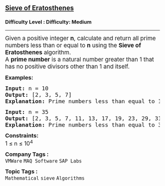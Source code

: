 <h2><a href="https://www.geeksforgeeks.org/problems/sieve-of-eratosthenes5242/1">Sieve of Eratosthenes</a></h2><h3>Difficulty Level : Difficulty: Medium</h3><hr><div class="problems_problem_content__Xm_eO"><p data-start="24" data-end="165"><span style="font-size: 14pt;">Given a positive integer <strong>n</strong>, calculate and return all prime numbers less than or equal to <strong>n</strong> using the <strong data-start="129" data-end="154">Sieve of Eratosthenes</strong> algorithm.<br></span><span style="font-size: 14pt;">A <strong data-start="169" data-end="185">prime number</strong> is a natural number greater than 1 that has no positive divisors other than 1 and itself.</span></p>
<p><strong><span style="font-size: 18px;">Examples:</span></strong></p>
<pre><strong><span style="font-size: 18px;">Input: </span></strong><span style="font-size: 18px;">n = 10</span>
<strong><span style="font-size: 18px;">Output: </span></strong><span style="font-size: 18px;">[2, 3, 5, 7]</span>
<strong><span style="font-size: 18px;">Explanation: </span></strong><span style="font-size: 18px;">Prime numbers less than equal to 10 are 2, 3, 5 and 7.</span></pre>
<pre><strong><span style="font-size: 18px;">Input: </span></strong><span style="font-size: 18px;">n = 35</span>
<span style="font-size: 18px;"><strong>Output: </strong>[2, 3, 5, 7, 11, 13, 17, 19, 23, 29, 31]</span>
<span style="font-size: 18px;"><strong>Explanation: </strong>Prime numbers less than equal to 35 are 2, 3, 5, 7, 11, 13, 17, 19, 23, 29 and 31.</span></pre>
<p><span style="font-size: 18px;"><strong>Constraints:</strong></span><br><span style="font-size: 18px;">1 ≤ n ≤ 10<sup>4</sup></span></p></div><p><span style=font-size:18px><strong>Company Tags : </strong><br><code>VMWare</code>&nbsp;<code>MAQ Software</code>&nbsp;<code>SAP Labs</code>&nbsp;<br><p><span style=font-size:18px><strong>Topic Tags : </strong><br><code>Mathematical</code>&nbsp;<code>sieve</code>&nbsp;<code>Algorithms</code>&nbsp;